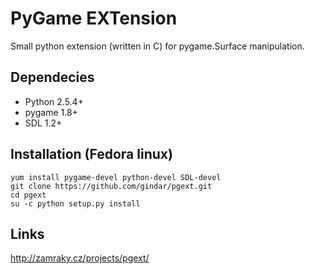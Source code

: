 PyGame EXTension
=========
Small python extension (written in C) for pygame.Surface manipulation.


## Dependecies
 * Python 2.5.4+
 * pygame 1.8+
 * SDL 1.2+

## Installation (Fedora linux)

    yum install pygame-devel python-devel SDL-devel
    git clone https://github.com/gindar/pgext.git
    cd pgext
    su -c python setup.py install

## Links

http://zamraky.cz/projects/pgext/
